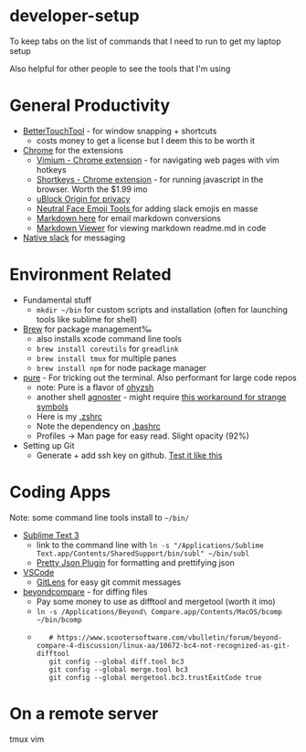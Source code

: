 # developer-setup
To keep tabs on the list of commands that I need to run to get my laptop setup 

Also helpful for other people to see the tools that I'm using

# General Productivity
* [BetterTouchTool](https://folivora.ai/) - for window snapping + shortcuts
  * costs money to get a license but I deem this to be worth it
* [Chrome](https://www.google.com/chrome/) for the extensions
  * [Vimium - Chrome extension](https://chrome.google.com/webstore/detail/vimium/dbepggeogbaibhgnhhndojpepiihcmeb?hl=en) - for navigating web pages with vim hotkeys
  * [Shortkeys - Chrome extension](https://chrome.google.com/webstore/detail/shortkeys-custom-keyboard/logpjaacgmcbpdkdchjiaagddngobkck?hl=en) - for running javascript in the browser. Worth the $1.99 imo
  * [uBlock Origin for privacy](https://chrome.google.com/webstore/detail/ublock-origin/cjpalhdlnbpafiamejdnhcphjbkeiagm?hl=en)
  * [Neutral Face Emoji Tools
](https://chrome.google.com/webstore/detail/neutral-face-emoji-tools/anchoacphlfbdomdlomnbbfhcmcdmjej/related?hl=en) for adding slack emojis en masse
  * [Markdown here](https://chrome.google.com/webstore/detail/markdown-here/elifhakcjgalahccnjkneoccemfahfoa/related?hl=en) for email markdown conversions
  * [Markdown Viewer](https://chrome.google.com/webstore/detail/markdown-viewer/ckkdlimhmcjmikdlpkmbgfkaikojcbjk/related?hl=en) for viewing markdown readme.md in code
* [Native slack](https://slack.com/downloads/mac) for messaging

# Environment Related
* Fundamental stuff
  * `mkdir ~/bin` for custom scripts and installation (often for launching tools like sublime for shell)
* [Brew](https://brew.sh/) for package management‰
  * also installs xcode command line tools
  * `brew install coreutils` for `greadlink`
  * `brew install tmux` for multiple panes
  * `brew install npm` for node package manager
* [pure](https://github.com/sindresorhus/pure) - For tricking out the terminal. Also performant for large code repos
  * note: Pure is a flavor of [ohyzsh](https://github.com/ohmyzsh/ohmyzsh)
  * another shell [agnoster](https://github.com/agnoster/agnoster-zsh-theme) - might require [this workaround for strange symbols](https://github.com/ohmyzsh/ohmyzsh/issues/1906#issuecomment-275733922)
  * Here is my [.zshrc](https://github.com/theleastinterestingcoder/developer-setup/blob/master/bash/.zshrc)
  * Note the dependency on [.bashrc](https://github.com/theleastinterestingcoder/developer-setup/blob/master/bash/.bashrc)
  * Profiles -> Man page for easy read. Slight opacity (92%)
* Setting up Git
  * Generate + add ssh key on github. [Test it like this](https://docs.github.com/en/free-pro-team@latest/github/authenticating-to-github/testing-your-ssh-connection)

# Coding Apps
Note: some command line tools install to `~/bin/`

* [Sublime Text 3](https://www.sublimetext.com/3)
  * link to the command line with `ln -s "/Applications/Sublime Text.app/Contents/SharedSupport/bin/subl" ~/bin/subl`
  * [Pretty Json Plugin](https://packagecontrol.io/packages/Pretty%20JSON) for formatting and prettifying json
* [VSCode](https://code.visualstudio.com/)
  * [GitLens](https://marketplace.visualstudio.com/items?itemName=eamodio.gitlens) for easy git commit messages
* [beyondcompare](https://www.scootersoftware.com/) - for diffing files
  * Pay some money to use as difftool and mergetool (worth it imo)
  * `ln -s /Applications/Beyond\ Compare.app/Contents/MacOS/bcomp ~/bin/bcomp`
  * ```
       # https://www.scootersoftware.com/vbulletin/forum/beyond-compare-4-discussion/linux-aa/10672-bc4-not-recognized-as-git-difftool
       git config --global diff.tool bc3
       git config --global merge.tool bc3
       git config --global mergetool.bc3.trustExitCode true
     ```

# On a remote server
tmux
vim

